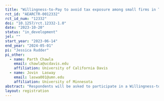 ```yaml
---
title: "Willingness-to-Pay to avoid tax exposure among small firms in Tanzania"
rct_id: "AEARCTR-0012332"
rct_id_num: "12332"
doi: "10.1257/rct.12332-1.0"
date: "2023-10-20"
status: "in_development"
jel: ""
start_year: "2023-06-14"
end_year: "2024-05-01"
pi: "Jessica Rudder"
pi_other:
  - name: Parth Chawla
    email: chawla@ucdavis.edu
    affiliation: University of California Davis
  - name: Jovin  Lasway
    email: laswa001@umn.edu
    affiliation: University of Minnesota
abstract: "Respondents will be asked to participate in a Willingness-to-Pay incentivized elicitation for listing their phone number in a digital phonebook service. It will include a randomized component with two different primings - 50% of respondents will randomly hear the standard priming, and 50% of respondents will hear a second priming script that lets people know that anyone will be able to access the digital phonebook, including tax collecting officials. The goal is to learn whether being primed to think about taxes lowers firms' willingness-to-pay to list their contact information.  "
layout: registration
---
```


